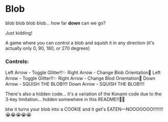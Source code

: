 # Blob

blob blob blob blob... how far **down** can we go? 

Just kidding! 


A game where you can control a blob and squish it in any direction (it's actually only 0, 90, 180, or 270 degrees)

### Controls:
Left Arrow - Toggle Glitter!!✨
Right Arrow - Change Blob Orientation🔄
Left Arrow - Toggle Glitter!!✨
Right Arrow - Change Blod Orientation🔄
Down Arrow - SQUISH THE BLOB!!!!
Down Arrow - SQUISH THE BLOB!!!!

There's also a hidden code... it's a variation of the Konami code due to the 3-key limitation... hidden somewhere in this README!!🤭🤭

btw it turns your blob into a COOKIE and it get's EATEN—NOOOOOOO!!!!!!!!😭😭😭😭😭